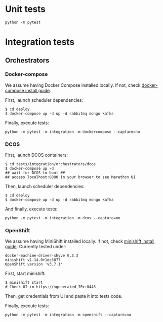 # Unit tests

```
python -m pytest
```

# Integration tests

## Orchestrators

### Docker-compose

We assume having Docker Compose installed locally. If not, check [docker-compose install guide](https://docs.docker.com/compose/install/).

First, launch scheduler dependencies:
```
$ cd deploy
$ docker-compose up -d up -d rabbitmq mongo kafka
```

Finally, execute tests:
```
python -m pytest -m integration -m dockercompose --capture=no
```



### DCOS

First, launch DCOS containers:
```
$ cd tests/integration/orchestrators/dcos
$ docker-compose up -d
## wait for DCOS to boot ##
## access localhost:8080 in your browser to see Marathon UI
```

Then, launch scheduler dependencies:
```
$ cd deploy
$ docker-compose up -d up -d rabbitmq mongo kafka
```

And finally, execute tests:
```
python -m pytest -m integration -m dcos --capture=no
```

### OpenShift
We assume having MiniShift installed locally. If not, check [minishift install guide](https://docs.openshift.org/latest/minishift/getting-started/installing.html).
Currently tested under:
```
docker-machine-driver-xhyve 0.3.3
minishift v1.14.0+1ec5877
OpenShift version 'v3.7.1'
```

First, start minishift:
```
$ minishift start
# Check UI in https://<generated_IP>:8443
```

Then, get credentials from UI and paste it into tests code.

Finally, execute tests:
```
python -m pytest -m integration -m openshift --capture=no
```
